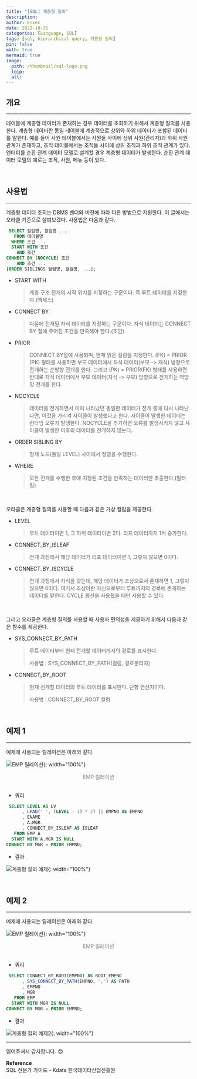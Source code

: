 ```yaml
---
title: "[SQL] 계층형 질의"
description: 
author: Enxec
date: 2022-10-31
categories: [Language, SQL]
tags: [sql, hierarchical query, 계층형 질의]
pin: false
math: true
mermaid: true
image:
  path: /thumbnail/sql-logo.png
  lqip: 
  alt: 
---
```


## 개요
---
테이블에 계층형 데이터가 존재하는 경우 데이터를 조회하기 위해서 계층형 질의를 사용한다. 계층형 데이터란 동일 테이블에 계층적으로 상위와 하위 데이터가 포함된 데이터를 말한다. 예를 들어 사원 테이블에서는 사원들 사이에 상위 사원(관리자)과 하위 사원 관계가 존재하고, 조직 테이블에서는 조직들 사이에 상위 조직과 하위 조직 관계가 있다. 엔터티를 순환 관계 데이터 모델로 설계할 경우 계층형 데이터가 발생한다. 순환 관계 데이터 모델의 예로는 조직, 사원, 메뉴 등이 있다.

<br>

## 사용법
---
계층형 데이터 조히는 DBMS 벤더와 버전에 따라 다른 방법으로 지원한다. 이 글에서는 오라클 기준으로 살펴보겠다. 사용법은 다음과 같다.

```sql
 SELECT 컬럼명, 컬럼명 ...
   FROM 테이블명
  WHERE 조건 ...
  START WITH 조건
    AND 조건
CONNECT BY [NOCYCLE] 조건
    AND 조건 ...
[ORDER SIBLINGS 컬럼명, 컬럼명, ...];
```

- START WITH
  >계층 구조 전개의 시작 위치를 지정하는 구문이다. 즉 루트 데이터를 지정한다.(액세스)
- CONNECT BY
  >다음에 전개될 자식 데이터를 지정하는 구문이다. 자식 데이터는 CONNECT BY 절에 주어진 조건을 만족해야 한다.(조인)
- PRIOR
  >CONNECT BY절에 사용되며, 현재 읽은 컬럼을 지정한다. (FK) = PRIOR (PK) 형태를 사용하면 부모 데이터에서 자식 데이터(부모 -> 자식) 방향으로 전개하는 순방향 전개를 한다. 그리고 (PK) = PRIOR(FK) 형태를 사용하면 반대로 자식 데이터에서 부모 데이터(자식 -> 부모) 방향으로 전개하는 역방향 전개를 한다.
- NOCYCLE
  >데이터를 전개하면서 이미 나타났던 동일한 데이터가 전개 중에 다시 나타난다면, 이것을 가리켜 사이클이 발생했다고 한다. 사이클이 발생한 데이터는 런타임 오류가 발생한다. NOCYCLE을 추가하면 오류를 발생시키지 않고 사이클이 발생한 이후의 데이터를 전개하지 않는다.
- ORDER SIBLING BY
  >형제 노드(동일 LEVEL) 사이에서 정렬을 수행한다.
- WHERE
  >모든 전개를 수행한 후에 지정된 조건을 만족하는 데이터만 추출한다.(필터링)

<br>

오라클은 계층형 질의를 사용할 때 다음과 같은 가상 컬럼을 제공한다.

- LEVEL
  >루트 데이터이면 1, 그 하위 데이터이면 2다. 리프 데이터까지 1씩 증가한다.
- CONNECT_BY_ISLEAF
  >전개 과정에서 해당 데이터가 리프 데이터이면 1, 그렇지 않으면 0이다.
- CONNECT_BY_ISCYCLE 
  >전개 과정에서 자식을 갖는데, 해당 데이터가 조상으로서 존재하면 1, 그렇지 않으면 0이다. 여기서 조상이란 자신으로부터 루트까지의 경로에 존재하는 데이터를 말한다. CYCLE 옵션을 사용했을 때만 사용할 수 있다.

<br>

그리고 오라클은 계층형 질의를 사용할 때 사용자 편의성을 제공하기 위해서 다음과 같은 함수를 제공한다.

- SYS_CONNECT_BY_PATH
  >루트 데이터부터 현재 전개할 데이터까지의 경로를 표시한다.
  >
  >사용법 : SYS_CONNECT_BY_PATH(컬럼, 경로분리자)
- CONNECT_BY_ROOT
  >현재 전개할 데이터의 루트 데이터를 표시한다. 단항 연산자이다.
  >
  >사용법 : CONNECT_BY_ROOT 컬럼

<br>

## 예제 1
---
예제에 사용되는 릴레이션은 아래와 같다.

![EMP 릴레이션](/posts/20221017/emp-relation.png "EMP 릴레이션"){: width="100%"}
<div style="color: gray; text-align: center; margin-bottom: 30px;">EMP 릴레이션</div>

- 쿼리
  
```sql
 SELECT LEVEL AS LV
      , LPAD(' ', (LEVEL - 1) * 2) || EMPNO AS EMPNO
      , ENAME
      , A.MGR
      , CONNECT_BY_ISLEAF AS ISLEAF
   FROM EMP A
  START WITH A.MGR IS NULL
CONNECT BY MGR = PRIOR EMPNO;
```

- 결과

![계층형 질의 예제](/posts/20221031/query-example.png "계층형 질의 예제"){: width="100%"}

<br>

## 예제 2
---
예제에 사용되는 릴레이션은 아래와 같다.

![EMP 릴레이션](/posts/20221017/emp-relation.png "EMP 릴레이션"){: width="100%"}
<div style="color: gray; text-align: center; margin-bottom: 30px;">EMP 릴레이션</div>

- 쿼리
  
```sql
 SELECT CONNECT_BY_ROOT(EMPNO) AS ROOT_EMPNO
      , SYS_CONNECT_BY_PATH(EMPNO, ',') AS PATH
      , EMPNO
      , MGR
   FROM EMP
  START WITH MGR IS NULL
CONNECT BY MGR = PRIOR EMPNO;
```

- 결과

![계층형 질의 예제2](/posts/20221031/query-example2.png "계층형 질의 예제2"){: width="100%"}

---

읽어주셔서 감사합니다. 😊 

__Reference__  
SQL 전문가 가이드 - Kdata 한국데이터산업진흥원  